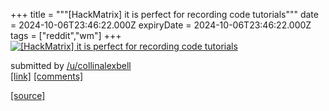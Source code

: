 +++
title = """[HackMatrix] it is perfect for recording code tutorials"""
date = 2024-10-06T23:46:22.000Z
expiryDate = 2024-10-06T23:46:22.000Z
tags = ["reddit","wm"]
+++
[![[HackMatrix] it is perfect for recording code tutorials](https://external-preview.redd.it/MzltZWNmN2gzOHRkMd9YUqiZkPT3TCWfLL2FNwPD-OtoM-ONB6Fvudn1M52o.png?width=640&crop=smart&auto=webp&s=146faac8757eb40cf86d2defff0f63dcac1e03cf "[HackMatrix] it is perfect for recording code tutorials")](https://www.reddit.com/r/unixporn/comments/1fxuap0/hackmatrix_it_is_perfect_for_recording_code/)

submitted by [/u/collinalexbell](https://www.reddit.com/user/collinalexbell)  
[\[link\]](https://v.redd.it/30j49ide38td1) [\[comments\]](https://www.reddit.com/r/unixporn/comments/1fxuap0/hackmatrix_it_is_perfect_for_recording_code/)

[[source]](https://www.reddit.com/r/unixporn/comments/1fxuap0/hackmatrix_it_is_perfect_for_recording_code/)
